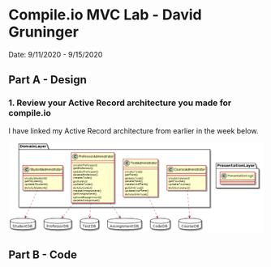 # Compile.io MVC Lab - David Gruninger

Date: 9/11/2020 - 9/15/2020

## Part A - Design

### 1. Review your Active Record architecture you made for compile.io

I have linked my Active Record architecture from earlier in the week below.


![Mod View](images/ActiveRecord.png)

## Part B - Code
